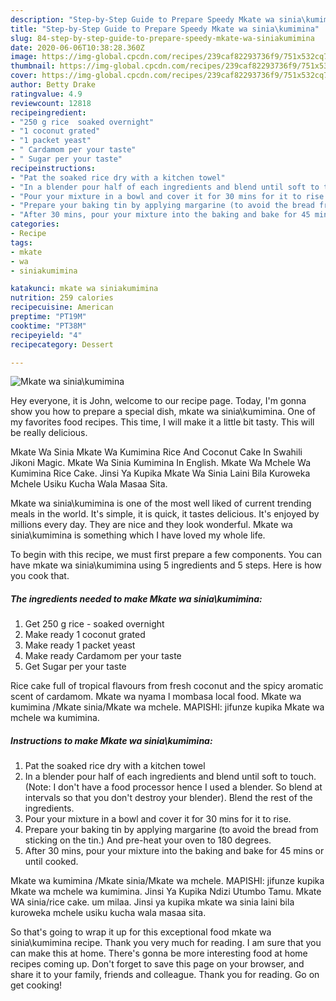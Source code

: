 ```yaml
---
description: "Step-by-Step Guide to Prepare Speedy Mkate wa sinia\kumimina"
title: "Step-by-Step Guide to Prepare Speedy Mkate wa sinia\kumimina"
slug: 84-step-by-step-guide-to-prepare-speedy-mkate-wa-siniakumimina
date: 2020-06-06T10:38:28.360Z
image: https://img-global.cpcdn.com/recipes/239caf82293736f9/751x532cq70/mkate-wa-siniakumimina-recipe-main-photo.jpg
thumbnail: https://img-global.cpcdn.com/recipes/239caf82293736f9/751x532cq70/mkate-wa-siniakumimina-recipe-main-photo.jpg
cover: https://img-global.cpcdn.com/recipes/239caf82293736f9/751x532cq70/mkate-wa-siniakumimina-recipe-main-photo.jpg
author: Betty Drake
ratingvalue: 4.9
reviewcount: 12818
recipeingredient:
- "250 g rice  soaked overnight"
- "1 coconut grated"
- "1 packet yeast"
- " Cardamom per your taste"
- " Sugar per your taste"
recipeinstructions:
- "Pat the soaked rice dry with a kitchen towel"
- "In a blender pour half of each ingredients and blend until soft to touch. (Note: I don&#39;t have a food processor hence I used a blender. So blend at intervals so that you don&#39;t destroy your blender). Blend the rest of the ingredients."
- "Pour your mixture in a bowl and cover it for 30 mins for it to rise."
- "Prepare your baking tin by applying margarine (to avoid the bread from sticking on the tin.) And pre-heat your oven to 180 degrees."
- "After 30 mins, pour your mixture into the baking and bake for 45 mins or until cooked."
categories:
- Recipe
tags:
- mkate
- wa
- siniakumimina

katakunci: mkate wa siniakumimina 
nutrition: 259 calories
recipecuisine: American
preptime: "PT19M"
cooktime: "PT38M"
recipeyield: "4"
recipecategory: Dessert

---
```



![Mkate wa sinia\kumimina](https://img-global.cpcdn.com/recipes/239caf82293736f9/751x532cq70/mkate-wa-siniakumimina-recipe-main-photo.jpg)

Hey everyone, it is John, welcome to our recipe page. Today, I'm gonna show you how to prepare a special dish, mkate wa sinia\kumimina. One of my favorites food recipes. This time, I will make it a little bit tasty. This will be really delicious.

Mkate Wa Sinia Mkate Wa Kumimina Rice And Coconut Cake In Swahili Jikoni Magic. Mkate Wa Sinia Kumimina In English. Mkate Wa Mchele Wa Kumimina Rice Cake. Jinsi Ya Kupika Mkate Wa Sinia Laini Bila Kuroweka Mchele Usiku Kucha Wala Masaa Sita.

Mkate wa sinia\kumimina is one of the most well liked of current trending meals in the world. It's simple, it is quick, it tastes delicious. It's enjoyed by millions every day. They are nice and they look wonderful. Mkate wa sinia\kumimina is something which I have loved my whole life.


To begin with this recipe, we must first prepare a few components. You can have mkate wa sinia\kumimina using 5 ingredients and 5 steps. Here is how you cook that.

<!--inarticleads1-->

##### The ingredients needed to make Mkate wa sinia\kumimina:

1. Get 250 g rice - soaked overnight
1. Make ready 1 coconut grated
1. Make ready 1 packet yeast
1. Make ready  Cardamom per your taste
1. Get  Sugar per your taste


Rice cake full of tropical flavours from fresh coconut and the spicy aromatic scent of cardamom. Mkate wa nyama l mombasa local food. Mkate wa kumimina /Mkate sinia/Mkate wa mchele. MAPISHI: jifunze kupika Mkate wa mchele wa kumimina. 

<!--inarticleads2-->

##### Instructions to make Mkate wa sinia\kumimina:

1. Pat the soaked rice dry with a kitchen towel
1. In a blender pour half of each ingredients and blend until soft to touch. (Note: I don&#39;t have a food processor hence I used a blender. So blend at intervals so that you don&#39;t destroy your blender). Blend the rest of the ingredients.
1. Pour your mixture in a bowl and cover it for 30 mins for it to rise.
1. Prepare your baking tin by applying margarine (to avoid the bread from sticking on the tin.) And pre-heat your oven to 180 degrees.
1. After 30 mins, pour your mixture into the baking and bake for 45 mins or until cooked.


Mkate wa kumimina /Mkate sinia/Mkate wa mchele. MAPISHI: jifunze kupika Mkate wa mchele wa kumimina. Jinsi Ya Kupika Ndizi Utumbo Tamu. Mkate WA sinia/rice cake. um milaa. Jinsi ya kupika mkate wa sinia laini bila kuroweka mchele usiku kucha wala masaa sita. 

So that's going to wrap it up for this exceptional food mkate wa sinia\kumimina recipe. Thank you very much for reading. I am sure that you can make this at home. There's gonna be more interesting food at home recipes coming up. Don't forget to save this page on your browser, and share it to your family, friends and colleague. Thank you for reading. Go on get cooking!
